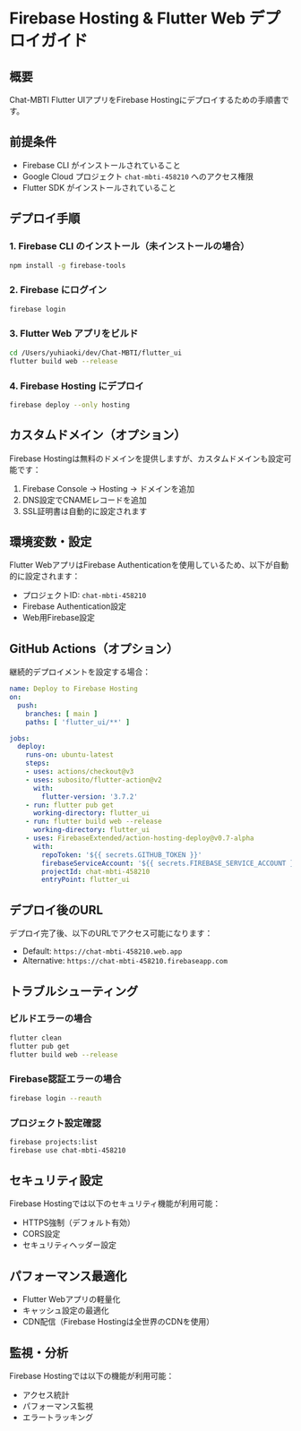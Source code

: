 # Firebase Hosting & Flutter Web デプロイガイド

## 概要
Chat-MBTI Flutter UIアプリをFirebase Hostingにデプロイするための手順書です。

## 前提条件
- Firebase CLI がインストールされていること
- Google Cloud プロジェクト `chat-mbti-458210` へのアクセス権限
- Flutter SDK がインストールされていること

## デプロイ手順

### 1. Firebase CLI のインストール（未インストールの場合）
```bash
npm install -g firebase-tools
```

### 2. Firebase にログイン
```bash
firebase login
```

### 3. Flutter Web アプリをビルド
```bash
cd /Users/yuhiaoki/dev/Chat-MBTI/flutter_ui
flutter build web --release
```

### 4. Firebase Hosting にデプロイ
```bash
firebase deploy --only hosting
```

## カスタムドメイン（オプション）
Firebase Hostingは無料のドメインを提供しますが、カスタムドメインも設定可能です：

1. Firebase Console → Hosting → ドメインを追加
2. DNS設定でCNAMEレコードを追加
3. SSL証明書は自動的に設定されます

## 環境変数・設定
Flutter WebアプリはFirebase Authenticationを使用しているため、以下が自動的に設定されます：
- プロジェクトID: `chat-mbti-458210`
- Firebase Authentication設定
- Web用Firebase設定

## GitHub Actions（オプション）
継続的デプロイメントを設定する場合：

```yaml
name: Deploy to Firebase Hosting
on:
  push:
    branches: [ main ]
    paths: [ 'flutter_ui/**' ]

jobs:
  deploy:
    runs-on: ubuntu-latest
    steps:
    - uses: actions/checkout@v3
    - uses: subosito/flutter-action@v2
      with:
        flutter-version: '3.7.2'
    - run: flutter pub get
      working-directory: flutter_ui
    - run: flutter build web --release
      working-directory: flutter_ui
    - uses: FirebaseExtended/action-hosting-deploy@v0.7-alpha
      with:
        repoToken: '${{ secrets.GITHUB_TOKEN }}'
        firebaseServiceAccount: '${{ secrets.FIREBASE_SERVICE_ACCOUNT }}'
        projectId: chat-mbti-458210
        entryPoint: flutter_ui
```

## デプロイ後のURL
デプロイ完了後、以下のURLでアクセス可能になります：
- Default: `https://chat-mbti-458210.web.app`
- Alternative: `https://chat-mbti-458210.firebaseapp.com`

## トラブルシューティング

### ビルドエラーの場合
```bash
flutter clean
flutter pub get
flutter build web --release
```

### Firebase認証エラーの場合
```bash
firebase login --reauth
```

### プロジェクト設定確認
```bash
firebase projects:list
firebase use chat-mbti-458210
```

## セキュリティ設定
Firebase Hostingでは以下のセキュリティ機能が利用可能：
- HTTPS強制（デフォルト有効）
- CORS設定
- セキュリティヘッダー設定

## パフォーマンス最適化
- Flutter Webアプリの軽量化
- キャッシュ設定の最適化
- CDN配信（Firebase Hostingは全世界のCDNを使用）

## 監視・分析
Firebase Hostingでは以下の機能が利用可能：
- アクセス統計
- パフォーマンス監視
- エラートラッキング
